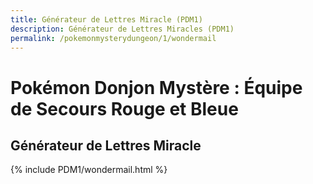 ```yaml
---
title: Générateur de Lettres Miracle (PDM1)
description: Générateur de Lettres Miracles (PDM1)
permalink: /pokemonmysterydungeon/1/wondermail
---
```


# Pokémon Donjon Mystère : Équipe de Secours Rouge et Bleue
## Générateur de Lettres Miracle

{% include PDM1/wondermail.html %}
